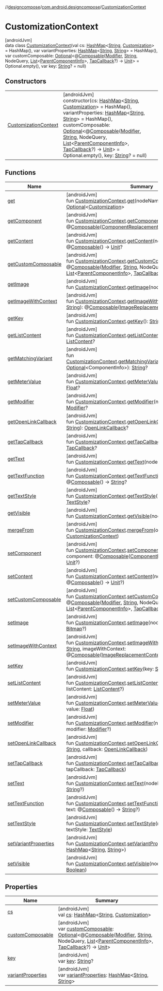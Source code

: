//[designcompose](../../../index.md)/[com.android.designcompose](../index.md)/[CustomizationContext](index.md)

# CustomizationContext

[androidJvm]\
data class [CustomizationContext](index.md)(val cs: [HashMap](https://kotlinlang.org/api/latest/jvm/stdlib/kotlin.collections/-hash-map/index.html)&lt;[String](https://kotlinlang.org/api/latest/jvm/stdlib/kotlin/-string/index.html), [Customization](../-customization/index.md)&gt; = HashMap(), var variantProperties: [HashMap](https://kotlinlang.org/api/latest/jvm/stdlib/kotlin.collections/-hash-map/index.html)&lt;[String](https://kotlinlang.org/api/latest/jvm/stdlib/kotlin/-string/index.html), [String](https://kotlinlang.org/api/latest/jvm/stdlib/kotlin/-string/index.html)&gt; = HashMap(), var customComposable: [Optional](https://developer.android.com/reference/kotlin/java/util/Optional.html)&lt;@[Composable](https://developer.android.com/reference/kotlin/androidx/compose/runtime/Composable.html)([Modifier](https://developer.android.com/reference/kotlin/androidx/compose/ui/Modifier.html), [String](https://kotlinlang.org/api/latest/jvm/stdlib/kotlin/-string/index.html), NodeQuery, [List](https://kotlinlang.org/api/latest/jvm/stdlib/kotlin.collections/-list/index.html)&lt;[ParentComponentInfo](../-parent-component-info/index.md)&gt;, [TapCallback](../index.md#442006480%2FClasslikes%2F-2092570116)?) -&gt; [Unit](https://kotlinlang.org/api/latest/jvm/stdlib/kotlin/-unit/index.html)&gt; = Optional.empty(), var key: [String](https://kotlinlang.org/api/latest/jvm/stdlib/kotlin/-string/index.html)? = null)

## Constructors

| | |
|---|---|
| [CustomizationContext](-customization-context.md) | [androidJvm]<br>constructor(cs: [HashMap](https://kotlinlang.org/api/latest/jvm/stdlib/kotlin.collections/-hash-map/index.html)&lt;[String](https://kotlinlang.org/api/latest/jvm/stdlib/kotlin/-string/index.html), [Customization](../-customization/index.md)&gt; = HashMap(), variantProperties: [HashMap](https://kotlinlang.org/api/latest/jvm/stdlib/kotlin.collections/-hash-map/index.html)&lt;[String](https://kotlinlang.org/api/latest/jvm/stdlib/kotlin/-string/index.html), [String](https://kotlinlang.org/api/latest/jvm/stdlib/kotlin/-string/index.html)&gt; = HashMap(), customComposable: [Optional](https://developer.android.com/reference/kotlin/java/util/Optional.html)&lt;@[Composable](https://developer.android.com/reference/kotlin/androidx/compose/runtime/Composable.html)([Modifier](https://developer.android.com/reference/kotlin/androidx/compose/ui/Modifier.html), [String](https://kotlinlang.org/api/latest/jvm/stdlib/kotlin/-string/index.html), NodeQuery, [List](https://kotlinlang.org/api/latest/jvm/stdlib/kotlin.collections/-list/index.html)&lt;[ParentComponentInfo](../-parent-component-info/index.md)&gt;, [TapCallback](../index.md#442006480%2FClasslikes%2F-2092570116)?) -&gt; [Unit](https://kotlinlang.org/api/latest/jvm/stdlib/kotlin/-unit/index.html)&gt; = Optional.empty(), key: [String](https://kotlinlang.org/api/latest/jvm/stdlib/kotlin/-string/index.html)? = null) |

## Functions

| Name | Summary |
|---|---|
| [get](../get.md) | [androidJvm]<br>fun [CustomizationContext](index.md).[get](../get.md)(nodeName: [String](https://kotlinlang.org/api/latest/jvm/stdlib/kotlin/-string/index.html)): [Optional](https://developer.android.com/reference/kotlin/java/util/Optional.html)&lt;[Customization](../-customization/index.md)&gt; |
| [getComponent](../get-component.md) | [androidJvm]<br>fun [CustomizationContext](index.md).[getComponent](../get-component.md)(nodeName: [String](https://kotlinlang.org/api/latest/jvm/stdlib/kotlin/-string/index.html)): @[Composable](https://developer.android.com/reference/kotlin/androidx/compose/runtime/Composable.html)([ComponentReplacementContext](../-component-replacement-context/index.md)) -&gt; [Unit](https://kotlinlang.org/api/latest/jvm/stdlib/kotlin/-unit/index.html)? |
| [getContent](../get-content.md) | [androidJvm]<br>fun [CustomizationContext](index.md).[getContent](../get-content.md)(nodeName: [String](https://kotlinlang.org/api/latest/jvm/stdlib/kotlin/-string/index.html)): @[Composable](https://developer.android.com/reference/kotlin/androidx/compose/runtime/Composable.html)() -&gt; [Unit](https://kotlinlang.org/api/latest/jvm/stdlib/kotlin/-unit/index.html)? |
| [getCustomComposable](../get-custom-composable.md) | [androidJvm]<br>fun [CustomizationContext](index.md).[getCustomComposable](../get-custom-composable.md)(): @[Composable](https://developer.android.com/reference/kotlin/androidx/compose/runtime/Composable.html)([Modifier](https://developer.android.com/reference/kotlin/androidx/compose/ui/Modifier.html), [String](https://kotlinlang.org/api/latest/jvm/stdlib/kotlin/-string/index.html), NodeQuery, [List](https://kotlinlang.org/api/latest/jvm/stdlib/kotlin.collections/-list/index.html)&lt;[ParentComponentInfo](../-parent-component-info/index.md)&gt;, [TapCallback](../index.md#442006480%2FClasslikes%2F-2092570116)?) -&gt; [Unit](https://kotlinlang.org/api/latest/jvm/stdlib/kotlin/-unit/index.html)? |
| [getImage](../get-image.md) | [androidJvm]<br>fun [CustomizationContext](index.md).[getImage](../get-image.md)(nodeName: [String](https://kotlinlang.org/api/latest/jvm/stdlib/kotlin/-string/index.html)): [Bitmap](https://developer.android.com/reference/kotlin/android/graphics/Bitmap.html)? |
| [getImageWithContext](../get-image-with-context.md) | [androidJvm]<br>fun [CustomizationContext](index.md).[getImageWithContext](../get-image-with-context.md)(nodeName: [String](https://kotlinlang.org/api/latest/jvm/stdlib/kotlin/-string/index.html)): @[Composable](https://developer.android.com/reference/kotlin/androidx/compose/runtime/Composable.html)([ImageReplacementContext](../-image-replacement-context/index.md)) -&gt; [Bitmap](https://developer.android.com/reference/kotlin/android/graphics/Bitmap.html)?? |
| [getKey](../get-key.md) | [androidJvm]<br>fun [CustomizationContext](index.md).[getKey](../get-key.md)(): [String](https://kotlinlang.org/api/latest/jvm/stdlib/kotlin/-string/index.html)? |
| [getListContent](../get-list-content.md) | [androidJvm]<br>fun [CustomizationContext](index.md).[getListContent](../get-list-content.md)(nodeName: [String](https://kotlinlang.org/api/latest/jvm/stdlib/kotlin/-string/index.html)): [ListContent](../index.md#-113441219%2FClasslikes%2F-2092570116)? |
| [getMatchingVariant](../get-matching-variant.md) | [androidJvm]<br>fun [CustomizationContext](index.md).[getMatchingVariant](../get-matching-variant.md)(maybeComponentInfo: [Optional](https://developer.android.com/reference/kotlin/java/util/Optional.html)&lt;ComponentInfo&gt;): [String](https://kotlinlang.org/api/latest/jvm/stdlib/kotlin/-string/index.html)? |
| [getMeterValue](../get-meter-value.md) | [androidJvm]<br>fun [CustomizationContext](index.md).[getMeterValue](../get-meter-value.md)(nodeName: [String](https://kotlinlang.org/api/latest/jvm/stdlib/kotlin/-string/index.html)): [Float](https://kotlinlang.org/api/latest/jvm/stdlib/kotlin/-float/index.html)? |
| [getModifier](../get-modifier.md) | [androidJvm]<br>fun [CustomizationContext](index.md).[getModifier](../get-modifier.md)(nodeName: [String](https://kotlinlang.org/api/latest/jvm/stdlib/kotlin/-string/index.html)): [Modifier](https://developer.android.com/reference/kotlin/androidx/compose/ui/Modifier.html)? |
| [getOpenLinkCallback](../get-open-link-callback.md) | [androidJvm]<br>fun [CustomizationContext](index.md).[getOpenLinkCallback](../get-open-link-callback.md)(nodeName: [String](https://kotlinlang.org/api/latest/jvm/stdlib/kotlin/-string/index.html)): [OpenLinkCallback](../-open-link-callback/index.md)? |
| [getTapCallback](../get-tap-callback.md) | [androidJvm]<br>fun [CustomizationContext](index.md).[getTapCallback](../get-tap-callback.md)(nodeName: [String](https://kotlinlang.org/api/latest/jvm/stdlib/kotlin/-string/index.html)): [TapCallback](../index.md#442006480%2FClasslikes%2F-2092570116)? |
| [getText](../get-text.md) | [androidJvm]<br>fun [CustomizationContext](index.md).[getText](../get-text.md)(nodeName: [String](https://kotlinlang.org/api/latest/jvm/stdlib/kotlin/-string/index.html)): [String](https://kotlinlang.org/api/latest/jvm/stdlib/kotlin/-string/index.html)? |
| [getTextFunction](../get-text-function.md) | [androidJvm]<br>fun [CustomizationContext](index.md).[getTextFunction](../get-text-function.md)(nodeName: [String](https://kotlinlang.org/api/latest/jvm/stdlib/kotlin/-string/index.html)): @[Composable](https://developer.android.com/reference/kotlin/androidx/compose/runtime/Composable.html)() -&gt; [String](https://kotlinlang.org/api/latest/jvm/stdlib/kotlin/-string/index.html)? |
| [getTextStyle](../get-text-style.md) | [androidJvm]<br>fun [CustomizationContext](index.md).[getTextStyle](../get-text-style.md)(nodeName: [String](https://kotlinlang.org/api/latest/jvm/stdlib/kotlin/-string/index.html)): [TextStyle](https://developer.android.com/reference/kotlin/androidx/compose/ui/text/TextStyle.html)? |
| [getVisible](../get-visible.md) | [androidJvm]<br>fun [CustomizationContext](index.md).[getVisible](../get-visible.md)(nodeName: [String](https://kotlinlang.org/api/latest/jvm/stdlib/kotlin/-string/index.html)): [Boolean](https://kotlinlang.org/api/latest/jvm/stdlib/kotlin/-boolean/index.html) |
| [mergeFrom](../merge-from.md) | [androidJvm]<br>fun [CustomizationContext](index.md).[mergeFrom](../merge-from.md)(other: [CustomizationContext](index.md)) |
| [setComponent](../set-component.md) | [androidJvm]<br>fun [CustomizationContext](index.md).[setComponent](../set-component.md)(nodeName: [String](https://kotlinlang.org/api/latest/jvm/stdlib/kotlin/-string/index.html), component: @[Composable](https://developer.android.com/reference/kotlin/androidx/compose/runtime/Composable.html)([ComponentReplacementContext](../-component-replacement-context/index.md)) -&gt; [Unit](https://kotlinlang.org/api/latest/jvm/stdlib/kotlin/-unit/index.html)?) |
| [setContent](../set-content.md) | [androidJvm]<br>fun [CustomizationContext](index.md).[setContent](../set-content.md)(nodeName: [String](https://kotlinlang.org/api/latest/jvm/stdlib/kotlin/-string/index.html), content: @[Composable](https://developer.android.com/reference/kotlin/androidx/compose/runtime/Composable.html)() -&gt; [Unit](https://kotlinlang.org/api/latest/jvm/stdlib/kotlin/-unit/index.html)?) |
| [setCustomComposable](../set-custom-composable.md) | [androidJvm]<br>fun [CustomizationContext](index.md).[setCustomComposable](../set-custom-composable.md)(composable: @[Composable](https://developer.android.com/reference/kotlin/androidx/compose/runtime/Composable.html)([Modifier](https://developer.android.com/reference/kotlin/androidx/compose/ui/Modifier.html), [String](https://kotlinlang.org/api/latest/jvm/stdlib/kotlin/-string/index.html), NodeQuery, [List](https://kotlinlang.org/api/latest/jvm/stdlib/kotlin.collections/-list/index.html)&lt;[ParentComponentInfo](../-parent-component-info/index.md)&gt;, [TapCallback](../index.md#442006480%2FClasslikes%2F-2092570116)?) -&gt; [Unit](https://kotlinlang.org/api/latest/jvm/stdlib/kotlin/-unit/index.html)) |
| [setImage](../set-image.md) | [androidJvm]<br>fun [CustomizationContext](index.md).[setImage](../set-image.md)(nodeName: [String](https://kotlinlang.org/api/latest/jvm/stdlib/kotlin/-string/index.html), image: [Bitmap](https://developer.android.com/reference/kotlin/android/graphics/Bitmap.html)?) |
| [setImageWithContext](../set-image-with-context.md) | [androidJvm]<br>fun [CustomizationContext](index.md).[setImageWithContext](../set-image-with-context.md)(nodeName: [String](https://kotlinlang.org/api/latest/jvm/stdlib/kotlin/-string/index.html), imageWithContext: @[Composable](https://developer.android.com/reference/kotlin/androidx/compose/runtime/Composable.html)([ImageReplacementContext](../-image-replacement-context/index.md)) -&gt; [Bitmap](https://developer.android.com/reference/kotlin/android/graphics/Bitmap.html)??) |
| [setKey](../set-key.md) | [androidJvm]<br>fun [CustomizationContext](index.md).[setKey](../set-key.md)(key: [String](https://kotlinlang.org/api/latest/jvm/stdlib/kotlin/-string/index.html)?) |
| [setListContent](../set-list-content.md) | [androidJvm]<br>fun [CustomizationContext](index.md).[setListContent](../set-list-content.md)(nodeName: [String](https://kotlinlang.org/api/latest/jvm/stdlib/kotlin/-string/index.html), listContent: [ListContent](../index.md#-113441219%2FClasslikes%2F-2092570116)?) |
| [setMeterValue](../set-meter-value.md) | [androidJvm]<br>fun [CustomizationContext](index.md).[setMeterValue](../set-meter-value.md)(nodeName: [String](https://kotlinlang.org/api/latest/jvm/stdlib/kotlin/-string/index.html), value: [Float](https://kotlinlang.org/api/latest/jvm/stdlib/kotlin/-float/index.html)) |
| [setModifier](../set-modifier.md) | [androidJvm]<br>fun [CustomizationContext](index.md).[setModifier](../set-modifier.md)(nodeName: [String](https://kotlinlang.org/api/latest/jvm/stdlib/kotlin/-string/index.html), modifier: [Modifier](https://developer.android.com/reference/kotlin/androidx/compose/ui/Modifier.html)?) |
| [setOpenLinkCallback](../set-open-link-callback.md) | [androidJvm]<br>fun [CustomizationContext](index.md).[setOpenLinkCallback](../set-open-link-callback.md)(nodeName: [String](https://kotlinlang.org/api/latest/jvm/stdlib/kotlin/-string/index.html), callback: [OpenLinkCallback](../-open-link-callback/index.md)) |
| [setTapCallback](../set-tap-callback.md) | [androidJvm]<br>fun [CustomizationContext](index.md).[setTapCallback](../set-tap-callback.md)(nodeName: [String](https://kotlinlang.org/api/latest/jvm/stdlib/kotlin/-string/index.html), tapCallback: [TapCallback](../index.md#442006480%2FClasslikes%2F-2092570116)) |
| [setText](../set-text.md) | [androidJvm]<br>fun [CustomizationContext](index.md).[setText](../set-text.md)(nodeName: [String](https://kotlinlang.org/api/latest/jvm/stdlib/kotlin/-string/index.html), text: [String](https://kotlinlang.org/api/latest/jvm/stdlib/kotlin/-string/index.html)?) |
| [setTextFunction](../set-text-function.md) | [androidJvm]<br>fun [CustomizationContext](index.md).[setTextFunction](../set-text-function.md)(nodeName: [String](https://kotlinlang.org/api/latest/jvm/stdlib/kotlin/-string/index.html), text: @[Composable](https://developer.android.com/reference/kotlin/androidx/compose/runtime/Composable.html)() -&gt; [String](https://kotlinlang.org/api/latest/jvm/stdlib/kotlin/-string/index.html)?) |
| [setTextStyle](../set-text-style.md) | [androidJvm]<br>fun [CustomizationContext](index.md).[setTextStyle](../set-text-style.md)(nodeName: [String](https://kotlinlang.org/api/latest/jvm/stdlib/kotlin/-string/index.html), textStyle: [TextStyle](https://developer.android.com/reference/kotlin/androidx/compose/ui/text/TextStyle.html)) |
| [setVariantProperties](../set-variant-properties.md) | [androidJvm]<br>fun [CustomizationContext](index.md).[setVariantProperties](../set-variant-properties.md)(vp: [HashMap](https://kotlinlang.org/api/latest/jvm/stdlib/kotlin.collections/-hash-map/index.html)&lt;[String](https://kotlinlang.org/api/latest/jvm/stdlib/kotlin/-string/index.html), [String](https://kotlinlang.org/api/latest/jvm/stdlib/kotlin/-string/index.html)&gt;) |
| [setVisible](../set-visible.md) | [androidJvm]<br>fun [CustomizationContext](index.md).[setVisible](../set-visible.md)(nodeName: [String](https://kotlinlang.org/api/latest/jvm/stdlib/kotlin/-string/index.html), visible: [Boolean](https://kotlinlang.org/api/latest/jvm/stdlib/kotlin/-boolean/index.html)) |

## Properties

| Name | Summary |
|---|---|
| [cs](cs.md) | [androidJvm]<br>val [cs](cs.md): [HashMap](https://kotlinlang.org/api/latest/jvm/stdlib/kotlin.collections/-hash-map/index.html)&lt;[String](https://kotlinlang.org/api/latest/jvm/stdlib/kotlin/-string/index.html), [Customization](../-customization/index.md)&gt; |
| [customComposable](custom-composable.md) | [androidJvm]<br>var [customComposable](custom-composable.md): [Optional](https://developer.android.com/reference/kotlin/java/util/Optional.html)&lt;@[Composable](https://developer.android.com/reference/kotlin/androidx/compose/runtime/Composable.html)([Modifier](https://developer.android.com/reference/kotlin/androidx/compose/ui/Modifier.html), [String](https://kotlinlang.org/api/latest/jvm/stdlib/kotlin/-string/index.html), NodeQuery, [List](https://kotlinlang.org/api/latest/jvm/stdlib/kotlin.collections/-list/index.html)&lt;[ParentComponentInfo](../-parent-component-info/index.md)&gt;, [TapCallback](../index.md#442006480%2FClasslikes%2F-2092570116)?) -&gt; [Unit](https://kotlinlang.org/api/latest/jvm/stdlib/kotlin/-unit/index.html)&gt; |
| [key](key.md) | [androidJvm]<br>var [key](key.md): [String](https://kotlinlang.org/api/latest/jvm/stdlib/kotlin/-string/index.html)? |
| [variantProperties](variant-properties.md) | [androidJvm]<br>var [variantProperties](variant-properties.md): [HashMap](https://kotlinlang.org/api/latest/jvm/stdlib/kotlin.collections/-hash-map/index.html)&lt;[String](https://kotlinlang.org/api/latest/jvm/stdlib/kotlin/-string/index.html), [String](https://kotlinlang.org/api/latest/jvm/stdlib/kotlin/-string/index.html)&gt; |
